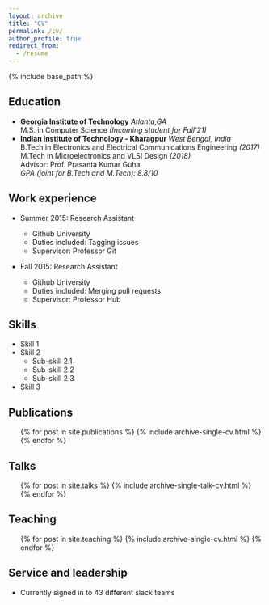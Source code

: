 ```yaml
---
layout: archive
title: "CV"
permalink: /cv/
author_profile: true
redirect_from:
  - /resume
---
```


{% include base_path %}

Education
---------
* **Georgia Institute of Technology**	 		 _Atlanta,GA_  
	M.S. in Computer Science _(Incoming student for Fall'21)_
* **Indian Institute of Technology - Kharagpur** 	 _West Bengal, India_  
	B.Tech in Electronics and Electrical Communications Engineering _(2017)_  
	M.Tech in Microelectronics and VLSI Design _(2018)_  
	Advisor: Prof. Prasanta Kumar Guha  
	_GPA (joint for B.Tech and M.Tech): 8.8/10_    

Work experience
----------------
* Summer 2015: Research Assistant
  * Github University
  * Duties included: Tagging issues
  * Supervisor: Professor Git

* Fall 2015: Research Assistant
  * Github University
  * Duties included: Merging pull requests
  * Supervisor: Professor Hub
  
Skills
-------
* Skill 1
* Skill 2
  * Sub-skill 2.1
  * Sub-skill 2.2
  * Sub-skill 2.3
* Skill 3

Publications
-------------
  <ul>{% for post in site.publications %}
    {% include archive-single-cv.html %}
  {% endfor %}</ul>
  
Talks
--------
  <ul>{% for post in site.talks %}
    {% include archive-single-talk-cv.html %}
  {% endfor %}</ul>
  
Teaching
----------
  <ul>{% for post in site.teaching %}
    {% include archive-single-cv.html %}
  {% endfor %}</ul>
  
Service and leadership
-------------
* Currently signed in to 43 different slack teams
